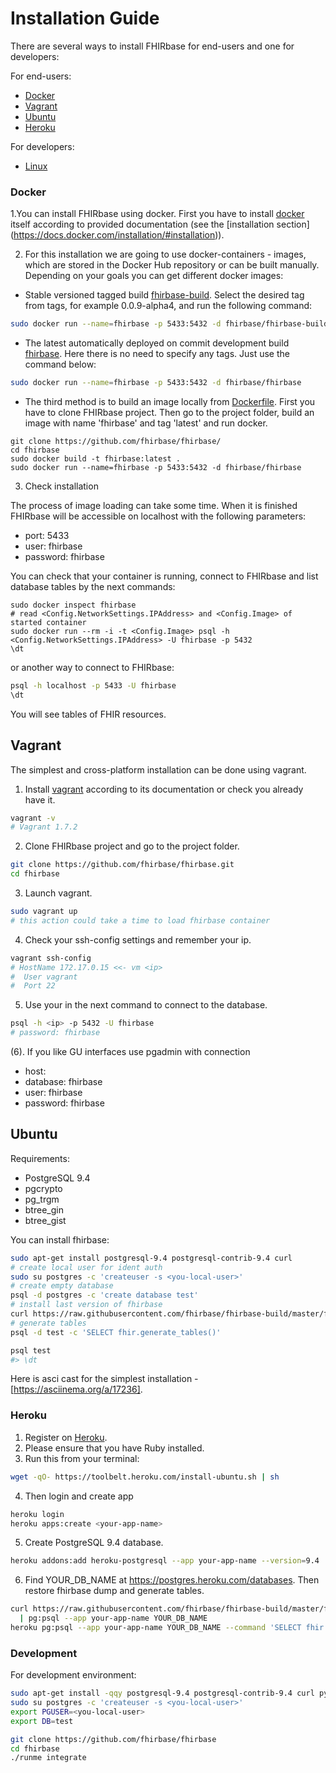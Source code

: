 # Installation Guide

There are several ways to install FHIRbase for end-users and one for developers:

For end-users:

- [Docker](#docker)
- [Vagrant](#vagrant)
- [Ubuntu](#ubuntu)
- [Heroku](#heroku)

For developers:

- [Linux](#development)


### Docker

1.You can install FHIRbase using docker. First you have to install [docker](https://www.docker.com/) itself according to provided documentation (see the [installation section] (https://docs.docker.com/installation/#installation)).

2. For this installation we are going to use docker-containers - images, which are stored in the Docker Hub repository or can be built manually. Depending on your goals you can get different docker images:

* Stable versioned tagged build [fhirbase-build](https://registry.hub.docker.com/u/fhirbase/fhirbase-build). Select the desired tag from tags, for example 0.0.9-alpha4, and run the following command:

```bash
sudo docker run --name=fhirbase -p 5433:5432 -d fhirbase/fhirbase-build:0.0.9-alpha4
```

* The latest automatically deployed on commit development build [fhirbase](https://registry.hub.docker.com/u/fhirbase/fhirbase). Here there is no need to specify any tags. Just use the command below:



```bash
sudo docker run --name=fhirbase -p 5433:5432 -d fhirbase/fhirbase
```
* The third method is to build an image locally from [Dockerfile](https://github.com/fhirbase/fhirbase/blob/master/Dockerfile). First you have to clone FHIRbase project. Then go to the project folder, build an image with name 'fhirbase' and tag 'latest' and run docker.

```
git clone https://github.com/fhirbase/fhirbase/
cd fhirbase
sudo docker build -t fhirbase:latest .
sudo docker run --name=fhirbase -p 5433:5432 -d fhirbase/fhirbase
```

3. Check installation

The process of image loading can take some time. When it is finished FHIRbase will be accessible on localhost with the following parameters:
- port: 5433 
- user: fhirbase 
- password: fhirbase

You can check that your container is running, connect to FHIRbase and list database tables by the next commands:

```
sudo docker inspect fhirbase
# read <Config.NetworkSettings.IPAddress> and <Config.Image> of started container
sudo docker run --rm -i -t <Config.Image> psql -h <Config.NetworkSettings.IPAddress> -U fhirbase -p 5432
\dt
```

or another way to connect to FHIRbase:

```bash
psql -h localhost -p 5433 -U fhirbase
\dt
```
You will see tables of FHIR resources.

## Vagrant

The simplest and cross-platform installation can be done using vagrant.

1. Install [vagrant](http://www.vagrantup.com/downloads) according to its documentation or check you already have it.

```bash
vagrant -v
# Vagrant 1.7.2
```

2. Clone FHIRbase project and go to the project folder.

```bash
git clone https://github.com/fhirbase/fhirbase.git
cd fhirbase
```

3. Launch vagrant.

```bash
sudo vagrant up
# this action could take a time to load fhirbase container
```

4. Check your ssh-config settings and remember your ip.

```bash
vagrant ssh-config
# HostName 172.17.0.15 <<- vm <ip>
#  User vagrant
#  Port 22
```

5. Use your <ip> in the next command to connect to the database.

```bash 
psql -h <ip> -p 5432 -U fhirbase
# password: fhirbase
```

(6). If you like GU interfaces use pgadmin with connection
* host: <ip>
* database: fhirbase
* user: fhirbase
* password: fhirbase


## Ubuntu

Requirements:
* PostgreSQL 9.4
* pgcrypto
* pg_trgm
* btree_gin
* btree_gist

You can install fhirbase:

```bash
sudo apt-get install postgresql-9.4 postgresql-contrib-9.4 curl
# create local user for ident auth
sudo su postgres -c 'createuser -s <you-local-user>'
# create empty database
psql -d postgres -c 'create database test'
# install last version of fhirbase
curl https://raw.githubusercontent.com/fhirbase/fhirbase-build/master/fhirbase.sql | psql -d test
# generate tables
psql -d test -c 'SELECT fhir.generate_tables()'

psql test
#> \dt
```

Here is asci cast for the simplest installation - [https://asciinema.org/a/17236].

### Heroku

1. Register on [Heroku](https://heroku.com).
2. Please ensure that you have Ruby installed.
3. Run this from your terminal:

```bash
wget -qO- https://toolbelt.heroku.com/install-ubuntu.sh | sh
```
4. Then login and create app

```sh
heroku login
heroku apps:create <your-app-name>
```
5. Create PostgreSQL 9.4 database.

```sh
heroku addons:add heroku-postgresql --app your-app-name --version=9.4
```
6. Find YOUR_DB_NAME at https://postgres.heroku.com/databases. Then restore fhirbase dump and generate tables.

```sh
curl https://raw.githubusercontent.com/fhirbase/fhirbase-build/master/fhirbase.sql \
  | pg:psql --app your-app-name YOUR_DB_NAME
heroku pg:psql --app your-app-name YOUR_DB_NAME --command 'SELECT fhir.generate_tables()'
```

### Development

For development environment:

```bash
sudo apt-get install -qqy postgresql-9.4 postgresql-contrib-9.4 curl python
sudo su postgres -c 'createuser -s <you-local-user>'
export PGUSER=<you-local-user>
export DB=test

git clone https://github.com/fhirbase/fhirbase
cd fhirbase
./runme integrate
```

